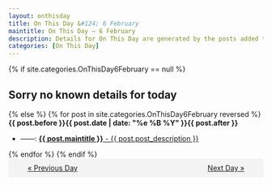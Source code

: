 ```yaml
---
layout: onthisday
title: On This Day &#124; 6 February
maintitle: On This Day — 6 February
description: Details for On This Day are generated by the posts added to the website so the content is subject to changes/updates over time.
categories: [On This Day]
---
```


{% if site.categories.OnThisDay6February == null %}
<h2>Sorry no known details for today</h2>
{% else %}
{% for post in site.categories.OnThisDay6February reversed %}
<strong>{{ post.before }}{{ post.date | date: "%e %B %Y" }}{{ post.after }}</strong>
<ul>
<li> ——: <a class="{{ post.class }}" href="{{ post.url }}"><strong>{{ post.maintitle }}</strong> - {{ post.post_description }}</a></li>
</ul>
{% endfor %}
{% endif %}
<br />
<div style="background-color: #f3f3f3; padding: 10px; border-radius: 5px; text-align: center; display: flex; justify-content: space-evenly;">
<a href="/onthisday/02/02-05">« Previous Day</a>
<span style="visibility:hidden;">[ Visit Leap Year February 29 ]</span>
<a href="/onthisday/02/02-07">Next Day »</a>
</div>
